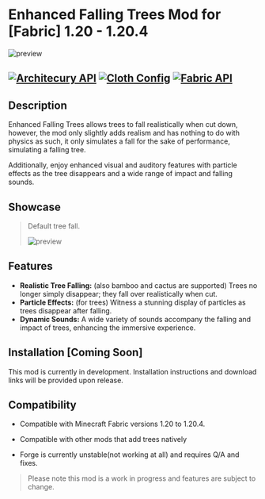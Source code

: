 # Enhanced Falling Trees Mod for [Fabric] 1.20 - 1.20.4

![preview](https://github.com/addavriance/EnhancedFallingTrees/assets/61160742/7f47785d-4630-4468-9c86-3751233ad5a7)

[![Architecury API](https://img.shields.io/badge/Architectury%20API-REQUIRED-1?style=for-the-badge&labelColor=black&color=gold)](https://www.curseforge.com/minecraft/mc-mods/architectury-api)
[![Cloth Config](https://img.shields.io/badge/Cloth%20Config-REQUIRED-1?style=for-the-badge&labelColor=black&color=gold)](https://www.curseforge.com/minecraft/mc-mods/cloth-config)
[![Fabric API](https://img.shields.io/badge/Fabric%20API-REQUIRED%20for%20Fabric-1?style=for-the-badge&labelColor=black&color=gold)](https://www.curseforge.com/minecraft/mc-mods/fabric-api)
---

## Description

Enhanced Falling Trees allows trees to fall realistically when cut down, however, the mod only slightly adds realism and has nothing to do with physics as such, it only simulates a fall for the sake of performance, simulating a falling tree.

Additionally, enjoy enhanced visual and auditory features with particle effects as the tree disappears and a wide range of impact and falling sounds.

## Showcase

>Default tree fall.
>
> ![preview](gifs%2Fpreview.gif)

## Features
- **Realistic Tree Falling:** (also bamboo and cactus are supported) Trees no longer simply disappear; they fall over realistically when cut.
- **Particle Effects:** (for trees) Witness a stunning display of particles as trees disappear after falling.
- **Dynamic Sounds:** A wide variety of sounds accompany the falling and impact of trees, enhancing the immersive experience.

## Installation [Coming Soon]
This mod is currently in development. Installation instructions and download links will be provided upon release.

## Compatibility
- Compatible with Minecraft Fabric versions 1.20 to 1.20.4.
- Compatible with other mods that add trees natively

- Forge is currently unstable(not working at all) and requires Q/A and fixes.

>Please note this mod is a work in progress and features are subject to change.

